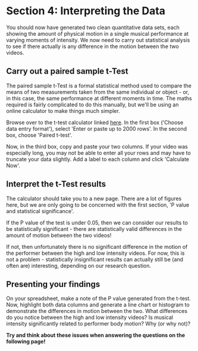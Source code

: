 # Section 4: Interpreting the Data

You should now have generated two clean quantitative data sets, each showing the amount of physical motion in a single musical performance at varying moments of intensity. We now need to carry out statistical analysis to see if there actually is any difference in the motion between the two videos.

## Carry out a paired sample t-Test

The paired sample t-Test is a formal statistical method used to compare the means of two measurements taken from the same individual or object - or, in this case, the same performance at different moments in time. The maths required is fairly complicated to do this manually, but we'll be using an online calculator to make things much simpler.

Browse over to the t-test calculator linked [here](https://www.graphpad.com/quickcalcs/ttest1/). In the first box ('Choose data entry format'), select 'Enter or paste up to 2000 rows'. In the second box, choose 'Paired t-test'.

Now, in the third box, copy and paste your two columns. If your video was especially long, you may not be able to enter all your rows and may have to truncate your data slightly. Add a label to each column and click 'Calculate Now'.

## Interpret the t-Test results

The calculator should take you to a new page. There are a lot of figures here, but we are only going to be concerned with the first section, 'P value and statistical significance'.

If the P value of the test is under 0.05, then we can consider our results to be statistically significant - there are statistically valid differences in the amount of motion between the two videos!

If not, then unfortunately there is no significant difference in the motion of the performer between the high and low intensity videos. For now, this is not a problem - statistically insignificant results can actually still be (and often are) interesting, depending on our research question.

## Presenting your findings

On your spreadsheet, make a note of the P value generated from the t-test. Now, highlight both data columns and generate a line chart or histogram to demonstrate the differences in motion between the two. What differences do you notice between the high and low intensity videos? Is musical intensity significantly related to performer body motion? Why (or why not)?

**Try and think about these issues when answering the questions on the following page!**